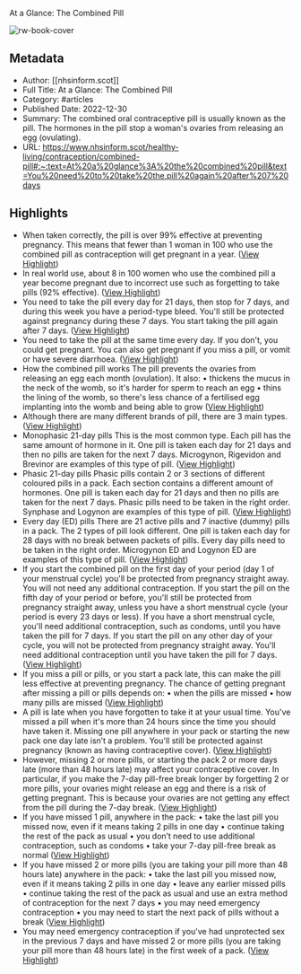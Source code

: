 At a Glance: The Combined Pill

![rw-book-cover](https://www.nhsinform.scot/media/1092/nhsinformlogo.gif?crop=0.061940298507462695,0.0000000000000001203035319805,0.0638592750533047,0&cropmode=percentage&width=1200&height=630&rnd=133110893340000000)

## Metadata
- Author: [[nhsinform.scot]]
- Full Title: At a Glance: The Combined Pill
- Category: #articles
- Published Date: 2022-12-30
- Summary: The combined oral contraceptive pill is usually known as the pill. The hormones in the pill stop a woman's ovaries from releasing an egg (ovulating).
- URL: https://www.nhsinform.scot/healthy-living/contraception/combined-pill#:~:text=At%20a%20glance%3A%20the%20combined%20pill&text=You%20need%20to%20take%20the,pill%20again%20after%207%20days

## Highlights
- When taken correctly, the pill is over 99% effective at preventing pregnancy. This means that fewer than 1 woman in 100 who use the combined pill as contraception will get pregnant in a year. ([View Highlight](https://read.readwise.io/read/01h1rn094wa4e012xc18m2hbgm))
- In real world use, about 8 in 100 women who use the combined pill a year become pregnant due to incorrect use such as forgetting to take pills (92% effective). ([View Highlight](https://read.readwise.io/read/01h1rn0cytj33pmz8hqjavt81h))
- You need to take the pill every day for 21 days, then stop for 7 days, and during this week you have a period-type bleed. You'll still be protected against pregnancy during these 7 days. You start taking the pill again after 7 days. ([View Highlight](https://read.readwise.io/read/01h1rn5mnnbrwmhd2t4adbjbxg))
- You need to take the pill at the same time every day. If you don't, you could get pregnant. You can also get pregnant if you miss a pill, or vomit or have severe diarrhoea. ([View Highlight](https://read.readwise.io/read/01h1rn62gcd8a6g0qc1whp94kh))
- How the combined pill works
  The pill prevents the ovaries from releasing an egg each month (ovulation). It also:
  • thickens the mucus in the neck of the womb, so it's harder for sperm to reach an egg
  • thins the lining of the womb, so there's less chance of a fertilised egg implanting into the womb and being able to grow ([View Highlight](https://read.readwise.io/read/01h1rn80an94v5q94a1xpbc966))
- Although there are many different brands of pill, there are 3 main types. ([View Highlight](https://read.readwise.io/read/01h1rn8bkffervnxrsjptsrz5j))
- Monophasic 21-day pills
  This is the most common type. Each pill has the same amount of hormone in it. One pill is taken each day for 21 days and then no pills are taken for the next 7 days. Microgynon, Rigevidon and Brevinor are examples of this type of pill. ([View Highlight](https://read.readwise.io/read/01h1rn8ebfk869qxgrgtmyrk7v))
- Phasic 21-day pills
  Phasic pills contain 2 or 3 sections of different coloured pills in a pack. Each section contains a different amount of hormones. One pill is taken each day for 21 days and then no pills are taken for the next 7 days. Phasic pills need to be taken in the right order. Synphase and Logynon are examples of this type of pill. ([View Highlight](https://read.readwise.io/read/01h1rn8t6qg92fv47p56g79n08))
- Every day (ED) pills
  There are 21 active pills and 7 inactive (dummy) pills in a pack. The 2 types of pill look different. One pill is taken each day for 28 days with no break between packets of pills. Every day pills need to be taken in the right order. Microgynon ED and Logynon ED are examples of this type of pill. ([View Highlight](https://read.readwise.io/read/01h1rna28z6125ad8k751c0rh6))
- If you start the combined pill on the first day of your period (day 1 of your menstrual cycle) you'll be protected from pregnancy straight away. You will not need any additional contraception.
  If you start the pill on the fifth day of your period or before, you'll still be protected from pregnancy straight away, unless you have a short menstrual cycle (your period is every 23 days or less). If you have a short menstrual cycle, you'll need additional contraception, such as condoms, until you have taken the pill for 7 days.
  If you start the pill on any other day of your cycle, you will not be protected from pregnancy straight away. You'll need additional contraception until you have taken the pill for 7 days. ([View Highlight](https://read.readwise.io/read/01h1rne3s5xmgk8nzbw8m6j3jq))
- If you miss a pill or pills, or you start a pack late, this can make the pill less effective at preventing pregnancy. The chance of getting pregnant after missing a pill or pills depends on:
  • when the pills are missed
  • how many pills are missed ([View Highlight](https://read.readwise.io/read/01h1rngznckhzbp4jhdkdfqc7h))
- A pill is late when you have forgotten to take it at your usual time. You've missed a pill when it's more than 24 hours since the time you should have taken it. Missing one pill anywhere in your pack or starting the new pack one day late isn’t a problem. You'll still be protected against pregnancy (known as having contraceptive cover). ([View Highlight](https://read.readwise.io/read/01h1rnhssqqcb5e4hy9qqmfm5x))
- However, missing 2 or more pills, or starting the pack 2 or more days late (more than 48 hours late) may affect your contraceptive cover. In particular, if you make the 7-day pill-free break longer by forgetting 2 or more pills, your ovaries might release an egg and there is a risk of getting pregnant. This is because your ovaries are not getting any effect from the pill during the 7-day break. ([View Highlight](https://read.readwise.io/read/01h1rnjs4h9gm0s22v3w13dd96))
- If you have missed 1 pill, anywhere in the pack:
  • take the last pill you missed now, even if it means taking 2 pills in one day
  • continue taking the rest of the pack as usual
  • you don’t need to use additional contraception, such as condoms
  • take your 7-day pill-free break as normal ([View Highlight](https://read.readwise.io/read/01h1rnkycm1qtymcd38aqmhcr2))
- If you have missed 2 or more pills (you are taking your pill more than 48 hours late) anywhere in the pack:
  • take the last pill you missed now, even if it means taking 2 pills in one day
  • leave any earlier missed pills
  • continue taking the rest of the pack as usual and use an extra method of contraception for the next 7 days
  • you may need emergency contraception
  • you may need to start the next pack of pills without a break ([View Highlight](https://read.readwise.io/read/01h1rnpgw21ksejanhg814nf0c))
- You may need emergency contraception if you've had unprotected sex in the previous 7 days and have missed 2 or more pills (you are taking your pill more than 48 hours late) in the first week of a pack. ([View Highlight](https://read.readwise.io/read/01h1rnq0k9z5qtnteez9gzjj4y))
